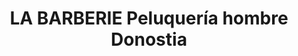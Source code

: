 ---
title: "LA BARBERIE Peluquería hombre Donostia"
url: /donostia-san-sebastian/la-barberie-peluqueria-hombre-donostia/
shop: peluquería
---